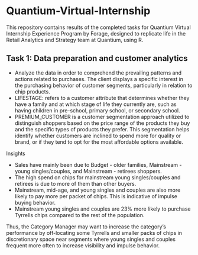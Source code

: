 # Quantium-Virtual-Internship

This repository contains results of the completed tasks for Quantium Virtual Internship Experience Program by Forage, designed to replicate life in the Retail Analytics and Strategy team at Quantium, using R.

## Task 1: Data preparation and customer analytics
- Analyze the data in order to comprehend the prevailing patterns and actions related to purchases. The client displays a specific interest in the purchasing behavior of customer segments, particularly in relation to chip products. 
- LIFESTAGE: refers to a customer attribute that determines whether they have a family and at which stage of life they currently are, such as having children in pre-school, primary school, or secondary school.
- PREMIUM_CUSTOMER is a customer segmentation approach utilized to distinguish shoppers based on the price range of the products they buy and the specific types of products they prefer. This segmentation helps identify whether customers are inclined to spend more for quality or brand, or if they tend to opt for the most affordable options available.

Insights
- Sales have mainly been due to Budget - older families, Mainstream - young singles/couples, and Mainstream - retirees shoppers.
- The high spend on chips for mainstream young singles/couples and retirees is due to more of them than other buyers.
- Mainstream, mid-age, and young singles and couples are also more likely to pay more per packet of chips. This is indicative of impulse buying behavior.
- Mainstream young singles and couples are 23% more likely to purchase Tyrrells chips compared to the rest of the population.

Thus, the Category Manager may want to increase the category’s performance by off-locating some Tyrrells and smaller packs of chips in discretionary space near segments where young singles and couples frequent more often to increase visibility and impulse behavior.
